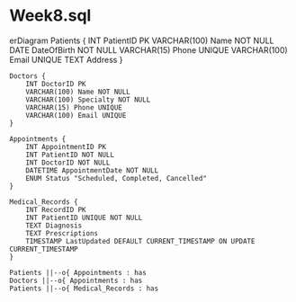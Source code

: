 # Week8.sql

erDiagram
    Patients {
        INT PatientID PK
        VARCHAR(100) Name NOT NULL
        DATE DateOfBirth NOT NULL
        VARCHAR(15) Phone UNIQUE
        VARCHAR(100) Email UNIQUE
        TEXT Address
    }

    Doctors {
        INT DoctorID PK
        VARCHAR(100) Name NOT NULL
        VARCHAR(100) Specialty NOT NULL
        VARCHAR(15) Phone UNIQUE
        VARCHAR(100) Email UNIQUE
    }

    Appointments {
        INT AppointmentID PK
        INT PatientID NOT NULL
        INT DoctorID NOT NULL
        DATETIME AppointmentDate NOT NULL
        ENUM Status "Scheduled, Completed, Cancelled"
    }

    Medical_Records {
        INT RecordID PK
        INT PatientID UNIQUE NOT NULL
        TEXT Diagnosis
        TEXT Prescriptions
        TIMESTAMP LastUpdated DEFAULT CURRENT_TIMESTAMP ON UPDATE CURRENT_TIMESTAMP
    }

    Patients ||--o{ Appointments : has
    Doctors ||--o{ Appointments : has
    Patients ||--o{ Medical_Records : has
